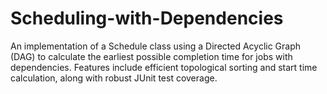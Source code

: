 # Scheduling-with-Dependencies
An implementation of a Schedule class using a Directed Acyclic Graph (DAG) to calculate the earliest possible completion time for jobs with dependencies. Features include efficient topological sorting and start time calculation, along with robust JUnit test coverage.
